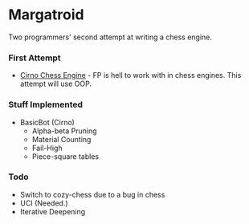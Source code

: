 
# Margatroid
Two programmers' second attempt at writing a chess engine.

### First Attempt
  - [Cirno Chess Engine](<https://github.com/DoormatIka/cirno-chess-engine>) - FP is hell to work with in chess engines. This attempt will use OOP.

### Stuff Implemented
  - BasicBot (Cirno)
    - Alpha-beta Pruning
    - Material Counting
    - Fail-High
    - Piece-square tables

### Todo
  - Switch to cozy-chess due to a bug in chess
  - UCI (Needed.)
  - Iterative Deepening
